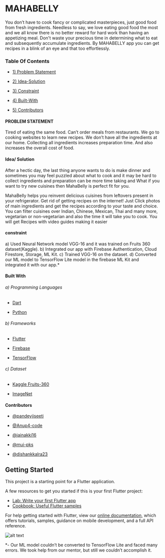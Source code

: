 # MAHABELLY

You don’t have to cook fancy or complicated masterpieces, just good food from fresh ingredients. Needless to say, we love eating good food the most and we all know there is no better reward for hard work than having an appetizing meal. Don't waste your precious time in determining what to eat and subsequently accumulate ingredients. By MAHABELLY app you can get recipes in a blink of an eye and that too effortlessly.

### Table Of Contents
 - [1) Problem Statement](https://github.com/pandeyjiseeti/MahaBelly-RecipeApp#table-of-contents)
 
 - [2) Idea-Solution](https://github.com/pandeyjiseeti/MahaBelly-RecipeApp#idea-solution)
 
 - [3) Constraint](https://github.com/pandeyjiseeti/MahaBelly-RecipeApp#constraint)
 
 - [4) Built-With](https://github.com/pandeyjiseeti/MahaBelly-RecipeApp#built-with)
 
 - [5) Contributors](https://github.com/pandeyjiseeti/MahaBelly-RecipeApp#contributors)
    
#### PROBLEM STATEMENT 

Tired of eating the same food. Can’t order meals from restaurants. We go to cooking websites to learn new recipes. We don’t have all the ingredients at our home. Collecting all ingredients increases preparation time. And also increases the overall cost of food.

####  Idea/ Solution

After a hectic day, the last thing anyone wants to do is make dinner and sometimes you may feel puzzled about what to cook and it may be hard to collect ingredients and preparation can be more time taking and What if you want to try new cuisines then MahaBelly is perfect fit for you.

MahaBelly helps you reinvent delicious cuisines from leftovers present in your refrigerator. Get rid of getting recipes on the internet! Just Click photos of main ingredients and get the recipes according to your taste and choice. You can filter cuisines over Indian, Chinese, Mexican, Thai and many more, vegetarian or non-vegetarian and also the time it will take you to cook. You will get Recipes with video guides making it easier

####  constraint

a) Used Neural Network model VGG-16 and it was trained on Fruits 360 dataset(Kaggle).
b) Integrated our app with Firebase Authentication, Cloud Firestore, Storage, ML Kit.
c) Trained VGG-16 on the dataset. 
d) Converted our ML model to TensorFlow Lite model in the firebase ML Kit and integrated it with our app.*

#### Built With
###### a) Programming Languages

- [Dart](https://dart.dev/)

- [Python](https://www.python.org/)

###### b) Frameworks

- [Flutter](https://flutter.dev/)

- [Firebase](https://firebase.google.com/)

- [TensorFlow](https://www.tensorflow.org/)
###### c) Dataset

- [Kaggle Fruits-360](https://www.kaggle.com/moltean/fruits)

- [ImageNet](http://www.image-net.org/)
        
#### Contributors
   - [@pandeyjiseeti](https://github.com/pandeyjiseeti)
   
   - [@Anup4-code](https://github.com/Anup4-code)
   
   - [@jainakki16](https://github.com/jainakki16)
   
   - [@mui-pks](https://github.com/mui-pks)
   
   - [@dishankkalra23](https://github.com/dishankkalra23)
   

   
## Getting Started

This project is a starting point for a Flutter application.

A few resources to get you started if this is your first Flutter project:

- [Lab: Write your first Flutter app](https://flutter.dev/docs/get-started/codelab)
- [Cookbook: Useful Flutter samples](https://flutter.dev/docs/cookbook)

For help getting started with Flutter, view our
[online documentation](https://flutter.dev/docs), which offers tutorials,
samples, guidance on mobile development, and a full API reference.


![alt text](https://drive.google.com/file/d/1W3XEAG3a7NULsbAYXOWCV3CDEVgAidHe/view?usp=sharing)




*- Our ML model couldn’t be converted to TensorFlow Lite and faced many errors. We took help from our mentor, but still we couldn’t accomplish it.


